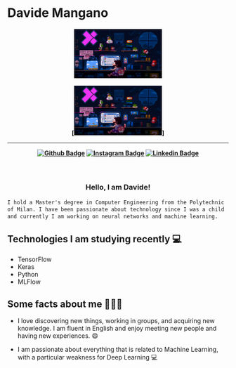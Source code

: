 # Davide Mangano

<h4 align="center">
 
<img src="MarioGIF.gif?raw=true" width="200px">

[<img src="https://raw.githubusercontent.com/DavideMangano/DavideMangano/main/MarioGIF.gif" width="200px">]



<hr>

[![Github Badge](https://img.shields.io/badge/-Facebook-blue?style=for-the-badge&logo=Facebook&logoColor=white&link=https://github.com/DavideMangano)](https://www.facebook.com/davide.mangano.5)
[![Instagram Badge](https://img.shields.io/badge/-instagram-red?style=for-the-badge&logo=instagram&logoColor=white&link=https://github.com/DavideMangano)](https://instagram.com/flexdaviss?igshid=NzMyMjgxZWIzNw==)
[![Linkedin Badge](https://img.shields.io/badge/-Linkedin-blue?style=for-the-badge&logo=Linkedin&logoColor=white&link=https://github.com/DavideMangano)](https://www.linkedin.com/in/davide-m-a56618111)


</h4>

<h3 align="center">  <br>

Hello, I am Davide!
<br>

</h3>

```
I hold a Master's degree in Computer Engineering from the Polytechnic of Milan. I have been passionate about technology since I was a child and currently I am working on neural networks and machine learning.
```
## Technologies I am studying recently 💻

- TensorFlow
- Keras
- Python
- MLFlow

## Some facts about me 👨🏻‍💻

- I love discovering new things, working in groups, and acquiring new knowledge. I am fluent in English and enjoy meeting new people and having new experiences. 😄

- I am passionate about everything that is related to Machine Learning, with a particular weakness for Deep Learning 💻

